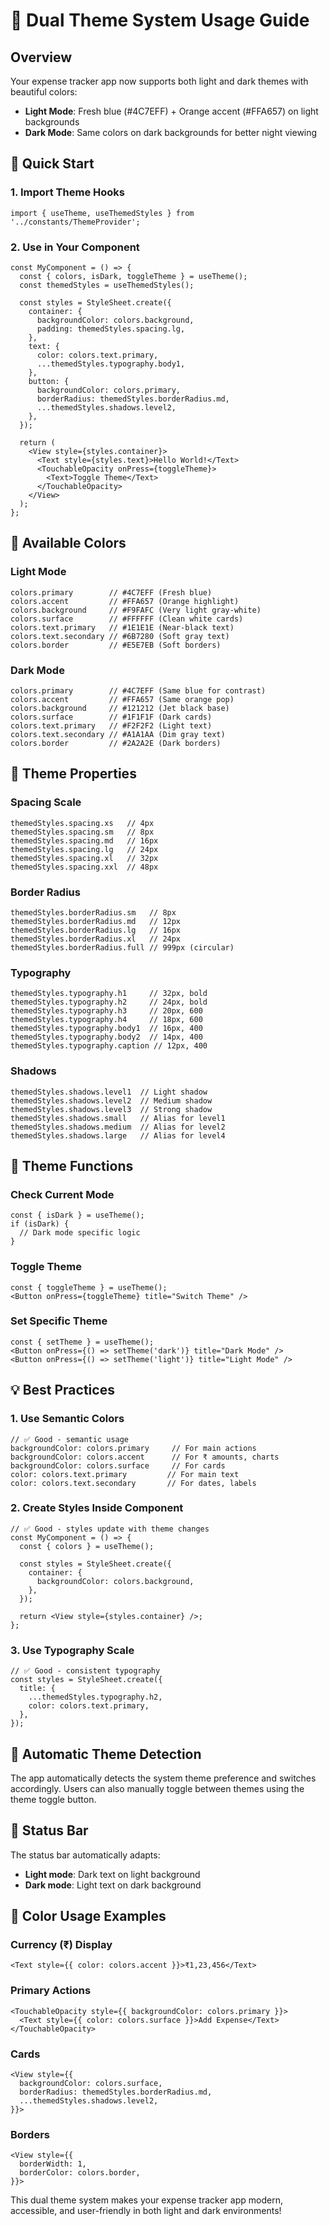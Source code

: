 # 🎨 Dual Theme System Usage Guide

## Overview
Your expense tracker app now supports both light and dark themes with beautiful colors:
- **Light Mode**: Fresh blue (#4C7EFF) + Orange accent (#FFA657) on light backgrounds
- **Dark Mode**: Same colors on dark backgrounds for better night viewing

## 🚀 Quick Start

### 1. Import Theme Hooks
```tsx
import { useTheme, useThemedStyles } from '../constants/ThemeProvider';
```

### 2. Use in Your Component
```tsx
const MyComponent = () => {
  const { colors, isDark, toggleTheme } = useTheme();
  const themedStyles = useThemedStyles();

  const styles = StyleSheet.create({
    container: {
      backgroundColor: colors.background,
      padding: themedStyles.spacing.lg,
    },
    text: {
      color: colors.text.primary,
      ...themedStyles.typography.body1,
    },
    button: {
      backgroundColor: colors.primary,
      borderRadius: themedStyles.borderRadius.md,
      ...themedStyles.shadows.level2,
    },
  });

  return (
    <View style={styles.container}>
      <Text style={styles.text}>Hello World!</Text>
      <TouchableOpacity onPress={toggleTheme}>
        <Text>Toggle Theme</Text>
      </TouchableOpacity>
    </View>
  );
};
```

## 🎨 Available Colors

### Light Mode
```tsx
colors.primary        // #4C7EFF (Fresh blue)
colors.accent         // #FFA657 (Orange highlight)
colors.background     // #F9FAFC (Very light gray-white)
colors.surface        // #FFFFFF (Clean white cards)
colors.text.primary   // #1E1E1E (Near-black text)
colors.text.secondary // #6B7280 (Soft gray text)
colors.border         // #E5E7EB (Soft borders)
```

### Dark Mode
```tsx
colors.primary        // #4C7EFF (Same blue for contrast)
colors.accent         // #FFA657 (Same orange pop)
colors.background     // #121212 (Jet black base)
colors.surface        // #1F1F1F (Dark cards)
colors.text.primary   // #F2F2F2 (Light text)
colors.text.secondary // #A1A1AA (Dim gray text)
colors.border         // #2A2A2E (Dark borders)
```

## 🔧 Theme Properties

### Spacing Scale
```tsx
themedStyles.spacing.xs   // 4px
themedStyles.spacing.sm   // 8px
themedStyles.spacing.md   // 16px
themedStyles.spacing.lg   // 24px
themedStyles.spacing.xl   // 32px
themedStyles.spacing.xxl  // 48px
```

### Border Radius
```tsx
themedStyles.borderRadius.sm   // 8px
themedStyles.borderRadius.md   // 12px
themedStyles.borderRadius.lg   // 16px
themedStyles.borderRadius.xl   // 24px
themedStyles.borderRadius.full // 999px (circular)
```

### Typography
```tsx
themedStyles.typography.h1     // 32px, bold
themedStyles.typography.h2     // 24px, bold
themedStyles.typography.h3     // 20px, 600
themedStyles.typography.h4     // 18px, 600
themedStyles.typography.body1  // 16px, 400
themedStyles.typography.body2  // 14px, 400
themedStyles.typography.caption // 12px, 400
```

### Shadows
```tsx
themedStyles.shadows.level1  // Light shadow
themedStyles.shadows.level2  // Medium shadow
themedStyles.shadows.level3  // Strong shadow
themedStyles.shadows.small   // Alias for level1
themedStyles.shadows.medium  // Alias for level2
themedStyles.shadows.large   // Alias for level4
```

## 🎯 Theme Functions

### Check Current Mode
```tsx
const { isDark } = useTheme();
if (isDark) {
  // Dark mode specific logic
}
```

### Toggle Theme
```tsx
const { toggleTheme } = useTheme();
<Button onPress={toggleTheme} title="Switch Theme" />
```

### Set Specific Theme
```tsx
const { setTheme } = useTheme();
<Button onPress={() => setTheme('dark')} title="Dark Mode" />
<Button onPress={() => setTheme('light')} title="Light Mode" />
```

## 💡 Best Practices

### 1. Use Semantic Colors
```tsx
// ✅ Good - semantic usage
backgroundColor: colors.primary     // For main actions
backgroundColor: colors.accent      // For ₹ amounts, charts
backgroundColor: colors.surface     // For cards
color: colors.text.primary         // For main text
color: colors.text.secondary       // For dates, labels
```

### 2. Create Styles Inside Component
```tsx
// ✅ Good - styles update with theme changes
const MyComponent = () => {
  const { colors } = useTheme();
  
  const styles = StyleSheet.create({
    container: {
      backgroundColor: colors.background,
    },
  });
  
  return <View style={styles.container} />;
};
```

### 3. Use Typography Scale
```tsx
// ✅ Good - consistent typography
const styles = StyleSheet.create({
  title: {
    ...themedStyles.typography.h2,
    color: colors.text.primary,
  },
});
```

## 🔄 Automatic Theme Detection

The app automatically detects the system theme preference and switches accordingly. Users can also manually toggle between themes using the theme toggle button.

## 📱 Status Bar

The status bar automatically adapts:
- **Light mode**: Dark text on light background
- **Dark mode**: Light text on dark background

## 🎨 Color Usage Examples

### Currency (₹) Display
```tsx
<Text style={{ color: colors.accent }}>₹1,23,456</Text>
```

### Primary Actions
```tsx
<TouchableOpacity style={{ backgroundColor: colors.primary }}>
  <Text style={{ color: colors.surface }}>Add Expense</Text>
</TouchableOpacity>
```

### Cards
```tsx
<View style={{
  backgroundColor: colors.surface,
  borderRadius: themedStyles.borderRadius.md,
  ...themedStyles.shadows.level2,
}}>
```

### Borders
```tsx
<View style={{
  borderWidth: 1,
  borderColor: colors.border,
}}>
```

This dual theme system makes your expense tracker app modern, accessible, and user-friendly in both light and dark environments!
